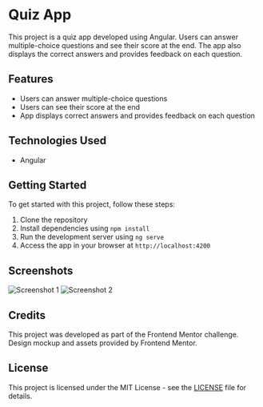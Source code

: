 # Quiz App

This project is a quiz app developed using Angular. Users can answer multiple-choice questions and see their score at the end. The app also displays the correct answers and provides feedback on each question.

## Features

- Users can answer multiple-choice questions
- Users can see their score at the end
- App displays correct answers and provides feedback on each question

## Technologies Used

- Angular

## Getting Started

To get started with this project, follow these steps:

1. Clone the repository
2. Install dependencies using `npm install`
3. Run the development server using `ng serve`
4. Access the app in your browser at `http://localhost:4200`

## Screenshots

![Screenshot 1](/screenshots/screenshot1.png)
![Screenshot 2](/screenshots/screenshot2.png)

## Credits

This project was developed as part of the Frontend Mentor challenge. Design mockup and assets provided by Frontend Mentor.

## License

This project is licensed under the MIT License - see the [LICENSE](LICENSE) file for details.